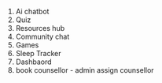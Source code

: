 1. Ai chatbot
2. Quiz
3. Resources hub
4. Community chat
5. Games
6. Sleep Tracker
7. Dashbaord
8. book counsellor - admin assign counsellor